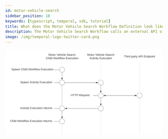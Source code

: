 ```yaml
---
id: motor-vehicle-search
sidebar_position: 10
keywords: [typescript, temporal, sdk, tutorial]
title: What does the Motor Vehicle Search Workflow Definition look like?
description: The Motor Vehicle Search Workflow calls an external API via an Activity Execution and returns the results.
image: /img/temporal-logo-twitter-card.png
---
```


<!--SNIPSTART background-checks-motor-vehicle-workflow-definition-->
<!--SNIPEND-->

![Swim lane diagram of the State Criminal Search Child Workflow Execution](images/motor-vehicle-search-flow.svg)
